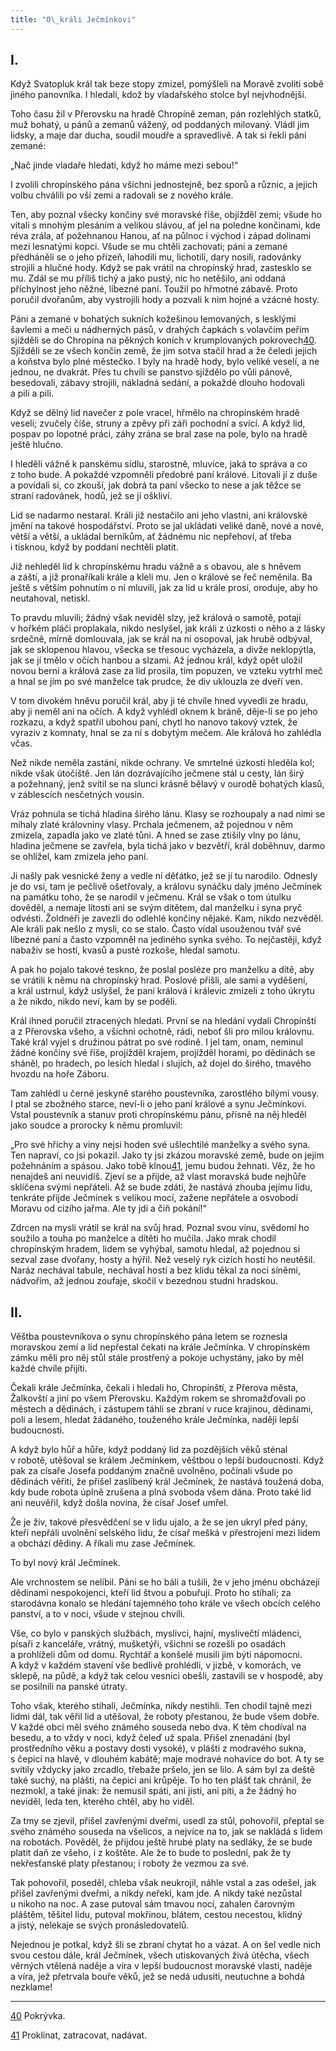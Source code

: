 ```yaml
---
title: "O\_králi Ječmínkovi"
---
```


## I.

Když Svatopluk král tak beze stopy zmizel, pomýšleli na Moravě zvoliti sobě jiného panovníka. I hledali, kdož by vladařského stolce byl nejvhodnější.

Toho času žil v Přerovsku na hradě Chropíně zeman, pán rozlehlých statků, muž bohatý, u pánů a zemanů vážený, od poddaných milovaný. Vládl jim lidsky, a maje dar ducha, soudil moudře a spravedlivě. A tak si řekli páni zemané:

„Nač jinde vladaře hledati, když ho máme mezi sebou!“

I zvolili chropínského pána všichni jednostejně, bez sporů a různic, a jejich volbu chválili po vší zemi a radovali se z nového krále.

Ten, aby poznal všecky končiny své moravské říše, objížděl zemi; všude ho vítali s mnohým plesáním a velikou slávou, ať jel na poledne končinami, kde réva zrála, ať požehnanou Hanou, ať na půlnoc i východ i západ dolinami mezi lesnatými kopci. Všude se mu chtěli zachovati; páni a zemané předháněli se o jeho přízeň, lahodili mu, lichotili, dary nosili, radovánky strojili a hlučné hody. Když se pak vrátil na chropínský hrad, zastesklo se mu. Zdál se mu příliš tichý a jako pustý, nic ho netěšilo, ani oddaná příchylnost jeho něžné, líbezné paní. Toužil po hřmotné zábavě. Proto poručil dvořanům, aby vystrojili hody a pozvali k nim hojné a vzácné hosty.

Páni a zemané v bohatých sukních kožešinou lemovaných, s lesklými šavlemi a meči u nádherných pásů, v drahých čapkách s volavčím peřím sjížděli se do Chropína na pěkných koních v krumplovaných pokrovech[40](../Text/stare_povesti_ceske_021.xhtml#footnote-040). Sjížděli se ze všech končin země, že jim sotva stačil hrad a že čeledi jejich a koňstva bylo plné městečko. I byly na hradě hody, bylo veliké veselí, a ne jednou, ne dvakrát. Přes tu chvíli se panstvo sjíždělo po vůli pánově, besedovali, zábavy strojili, nákladná sedání, a pokaždé dlouho hodovali a pili a pili.

Když se dělný lid navečer z pole vracel, hřmělo na chropínském hradě veselí; zvučely číše, struny a zpěvy při záři pochodní a svící. A když lid, pospav po lopotné práci, záhy zrána se bral zase na pole, bylo na hradě ještě hlučno.

I hleděli vážně k panskému sídlu, starostně, mluvíce, jaká to správa a co z toho bude. A pokaždé vzpomněli předobré paní králové. Litovali jí z duše a povídali si, co zkouší, jak dobrá ta paní všecko to nese a jak těžce se straní radovánek, hodů, jež se jí oškliví.

Lid se nadarmo nestaral. Králi již nestačilo ani jeho vlastní, ani královské jmění na takové hospodářství. Proto se jal ukládati veliké daně, nové a nové, větší a větší, a ukládal berníkům, ať žádnému nic nepřehoví, ať třeba i tisknou, když by poddaní nechtěli platit.

Již nehleděl lid k chropínskému hradu vážně a s obavou, ale s hněvem a záští, a již pronaříkali krále a kleli mu. Jen o králové se řeč neměnila. Ba ještě s větším pohnutím o ní mluvili, jak za lid u krále prosí, oroduje, aby ho neutahoval, netiskl.

To pravdu mluvili; žádný však neviděl slzy, jež králová o samotě, potají v hořkém pláči proplakala, nikdo neslyšel, jak králi z úzkosti o něho a z lásky srdečně, mírně domlouvala, jak se král na ni osopoval, jak hrubě odbýval, jak se sklopenou hlavou, všecka se třesouc vycházela, a divže neklopýtla, jak se jí tmělo v očích hanbou a slzami. Až jednou král, když opět uložil novou berni a králová zase za lid prosila, tím popuzen, ve vzteku vytrhl meč a hnal se jím po své manželce tak prudce, že div uklouzla ze dveří ven.

V tom divokém hněvu poručil král, aby ji té chvíle hned vyvedli ze hradu, aby ji neměl ani na očích. A když vyhlédl oknem k bráně, děje-li se po jeho rozkazu, a když spatřil ubohou paní, chytl ho nanovo takový vztek, že vyraziv z komnaty, hnal se za ní s dobytým mečem. Ale králová ho zahlédla včas.

Než nikde neměla zastání, nikde ochrany. Ve smrtelné úzkosti hleděla kol; nikde však útočiště. Jen lán dozrávajícího ječmene stál u cesty, lán širý a požehnaný, jenž svítil se na slunci krásně bělavý v ourodě bohatých klasů, v záblescích nesčetných vousin.

Vráz pohnula se tichá hladina širého lánu. Klasy se rozhoupaly a nad nimi se míhaly zlaté královniny vlasy. Prchala ječmenem, až pojednou v něm zmizela, zapadla jako ve zlaté tůni. A hned se zase ztišily vlny po lánu, hladina ječmene se zavřela, byla tichá jako v bezvětří, král doběhnuv, darmo se ohlížel, kam zmizela jeho paní.

Ji našly pak vesnické ženy a vedle ní děťátko, jež se jí tu narodilo. Odnesly je do vsi, tam je pečlivě ošetřovaly, a královu synáčku daly jméno Ječmínek na památku toho, že se narodil v ječmenu. Král se však o tom útulku dověděl, a nemaje lítosti ani se svým dítětem, dal manželku i syna pryč odvésti. Žoldnéři je zavezli do odlehlé končiny nějaké. Kam, nikdo nezvěděl. Ale králi pak nešlo z mysli, co se stalo. Často vídal usouženou tvář své líbezné paní a často vzpomněl na jediného synka svého. To nejčastěji, když nabaživ se hostí, kvasů a pusté rozkoše, hledal samotu.

A pak ho pojalo takové teskno, že poslal posléze pro manželku a dítě, aby se vrátili k němu na chropínský hrad. Poslové přišli, ale sami a vyděšení, a král ustrnul, když uslyšel, že paní králová i králevic zmizeli z toho úkrytu a že nikdo, nikdo neví, kam by se poděli.

Král ihned poručil ztracených hledati. První se na hledání vydali Chropínští a z Přerovska všeho, a všichni ochotně, rádi, neboť šli pro milou královnu. Také král vyjel s družinou pátrat po své rodině. I jel tam, onam, neminul žádné končiny své říše, projížděl krajem, projížděl horami, po dědinách se sháněl, po hradech, po lesích hledal i slujích, až dojel do širého, tmavého hvozdu na hoře Záboru.

Tam zahlédl u černé jeskyně starého poustevníka, zarostlého bílými vousy. I ptal se zbožného starce, neví-li o jeho paní králové a synu Ječmínkovi. Vstal poustevník a stanuv proti chropínskému pánu, přísně na něj hleděl jako soudce a prorocky k němu promluvil:

„Pro své hříchy a viny nejsi hoden své ušlechtilé manželky a svého syna. Ten napraví, co jsi pokazil. Jako ty jsi zkázou moravské země, bude on jejím požehnáním a spásou. Jako tobě klnou[41](../Text/stare_povesti_ceske_021.xhtml#footnote-039), jemu budou žehnati. Věz, že ho nenajdeš ani neuvidíš. Zjeví se a přijde, až vlast moravská bude nejhůře sklíčena svými nepřáteli. Až se bude zdáti, že nastává zhouba jejímu lidu, tenkráte přijde Ječmínek s velikou mocí, zažene nepřátele a osvobodí Moravu od cizího jařma. Ale ty jdi a čiň pokání!“

Zdrcen na mysli vrátil se král na svůj hrad. Poznal svou vinu, svědomí ho soužilo a touha po manželce a dítěti ho mučila. Jako mrak chodil chropínským hradem, lidem se vyhýbal, samotu hledal, až pojednou si sezval zase dvořany, hosty a hýřil. Než veselý ryk cizích hostí ho neutěšil. Naráz nechával tabule, nechával hostí a bez klidu těkal za noci síněmi, nádvořím, až jednou zoufaje, skočil v bezednou studni hradskou.

## II.

Věštba poustevníkova o synu chropínského pána letem se roznesla moravskou zemí a lid nepřestal čekati na krále Ječmínka. V chropínském zámku měli pro něj stůl stále prostřený a pokoje uchystány, jako by měl každé chvíle přijíti.

Čekali krále Ječmínka, čekali i hledali ho, Chropínští, z Přerova města, Žalkovští a jiní po všem Přerovsku. Každým rokem se shromažďovali po městech a dědinách, i zástupem táhli se zbraní v ruce krajinou, dědinami, poli a lesem, hledat žádaného, touženého krále Ječmínka, naději lepší budoucnosti.

A když bylo hůř a hůře, když poddaný lid za pozdějších věků sténal v robotě, utěšoval se králem Ječmínkem, věštbou o lepší budoucnosti. Když pak za císaře Josefa poddaným značně uvolněno, počínali všude po dědinách věřiti, že přišel zaslíbený král Ječmínek, že nastává toužená doba, kdy bude robota úplně zrušena a plná svoboda všem dána. Proto také lid ani neuvěřil, když došla novina, že císař Josef umřel.

Že je živ, takové přesvědčení se v lidu ujalo, a že se jen ukryl před pány, kteří nepřáli uvolnění selského lidu, že císař mešká v přestrojení mezi lidem a obchází dědiny. A říkali mu zase Ječmínek.

To byl nový král Ječmínek.

Ale vrchnostem se nelíbil. Páni se ho báli a tušili, že v jeho jménu obcházejí dědinami nespokojenci, kteří lid štvou a pobuřují. Proto ho stíhali; za starodávna konalo se hledání tajemného toho krále ve všech obcích celého panství, a to v noci, všude v stejnou chvíli.

Vše, co bylo v panských službách, myslivci, hajní, myslivečtí mládenci, písaři z kanceláře, vrátný, mušketýři, všichni se rozešli po osadách a prohlíželi dům od domu. Rychtář a konšelé musili jim býti nápomocni. A když v každém stavení vše bedlivě prohlédli, v jizbě, v komorách, ve sklepě, na půdě, a když tak celou vesnici obešli, zastavili se v hospodě, aby se posilnili na panské útraty.

Toho však, kterého stíhali, Ječmínka, nikdy nestihli. Ten chodil tajně mezi lidmi dál, tak věřil lid a utěšoval, že roboty přestanou, že bude všem dobře. V každé obci měl svého známého souseda nebo dva. K těm chodíval na besedu, a to vždy v noci, když čeleď už spala. Přišel znenadání (byl prostředního věku a postavy dosti vysoké), v plášti z modravého sukna, s čepicí na hlavě, v dlouhém kabátě; maje modravé nohavice do bot. A ty se svítily vždycky jako zrcadlo, třebaže pršelo, jen se lilo. A sám byl za deště také suchý, na plášti, na čepici ani krůpěje. To ho ten plášť tak chránil, že nezmokl, a také jinak: že nemusil spáti, ani jísti, ani píti, a že žádný ho neviděl, leda ten, kterého chtěl, aby ho viděl.

Za tmy se zjevil, přišel zavřenými dveřmi, usedl za stůl, pohovořil, přeptal se svého známého souseda na všelicos, a nejvíce na to, jak se nakládá s lidem na robotách. Pověděl, že přijdou ještě hrubé platy na sedláky, že se bude platit daň ze všeho, i z koštěte. Ale že to bude to poslední, pak že ty nekřesťanské platy přestanou; i roboty že vezmou za své.

Tak pohovořil, poseděl, chleba však neukrojil, náhle vstal a zas odešel, jak přišel zavřenými dveřmi, a nikdy neřekl, kam jde. A nikdy také nezůstal u nikoho na noc. A zase putoval sám tmavou nocí, zahalen čarovným pláštěm, těšitel lidu, putoval mokřinou, blátem, cestou necestou, klidný a jistý, nelekaje se svých pronásledovatelů.

Nejednou je potkal, když šli se zbraní chytat ho a vázat. A on šel vedle nich svou cestou dále, král Ječmínek, všech utiskovaných živá útěcha, všech věrných vtělená naděje a víra v lepší budoucnost moravské vlasti, naděje a víra, jež přetrvala bouře věků, jež se nedá udusiti, neutuchne a bohdá nezklame!

* * *

[40](../Text/stare_povesti_ceske_021.xhtml#footnote-040-backlink) Pokrývka.

[41](../Text/stare_povesti_ceske_021.xhtml#footnote-039-backlink) Proklínat, zatracovat, nadávat.
